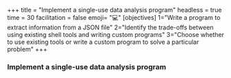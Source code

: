 +++
title = "Implement a single-use data analysis program"
headless = true
time = 30
facilitation = false
emoji= "💻"
[objectives]
    1="Write a program to extract information from a JSON file"
    2="Identify the trade-offs between using existing shell tools and writing custom programs"
    3="Choose whether to use existing tools or write a custom program to solve a particular problem"
+++

### Implement a single-use data analysis program
